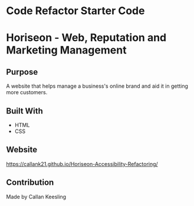 # Code Refactor Starter Code

# Horiseon - Web, Reputation and Marketing Management

## Purpose
A website that helps manage a business's online brand and aid it in getting more customers.

## Built With
* HTML
* CSS

## Website
https://callank21.github.io/Horiseon-Accessibility-Refactoring/

## Contribution
Made by Callan Keesling